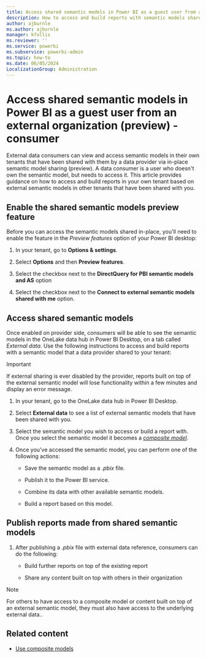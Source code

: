 ```yaml
---
title: Access shared semantic models in Power BI as a guest user from an external organization (preview)
description: How to access and build reports with semantic models shared externally in your own tenant if you are a data consumer.
author: ajburnle
ms.author: ajburnle
manager: kfollis
ms.reviewer: ''
ms.service: powerbi
ms.subservice: powerbi-admin
ms.topic: how-to
ms.date: 06/05/2024
LocalizationGroup: Administration
---
```


# Access shared semantic models in Power BI as a guest user from an external organization (preview) - consumer

External data consumers can view and access semantic models in their own tenants that have been shared with them by a data provider via in-place semantic model sharing (preview). A data consumer is a user who doesn't own the semantic model, but needs to access it. This article provides guidance on how to access and build reports in your own tenant based on external semantic models in other tenants that have been shared with you.

## Enable the shared semantic models preview feature
Before you can access the semantic models shared in-place, you'll need to enable the feature in the *Preview features* option of your Power BI desktop:  

1. In your tenant, go to **Options & settings**.

1. Select **Options** and then **Preview features**. 

1. Select the checkbox next to the **DirectQuery for PBI semantic models and AS** option 

1. Select the checkbox next to the **Connect to external semantic models shared with me** option. 

## Access shared semantic models
Once enabled on provider side, consumers will be able to see the semantic models in the OneLake data hub in Power BI Desktop, on a tab called *External data*. Use the following instructions to access and build reports with a semantic model that a data provider shared to your tenant:

> [!IMPORTANT]
> If external sharing is ever disabled by the provider, reports built on top of the external semantic model will lose functionality within a few minutes and display an error message.

1. In your tenant, go to the OneLake data hub in Power BI Desktop.
 
1. Select **External data** to see a list of external semantic models that have been shared with you.

1. Select the semantic model you wish to access or build a report with. Once you select the semantic model it becomes a [*composite model*](../transform-model/desktop-composite-models.md). 

1. Once you've accessed the semantic model, you can perform one of the following actions: 

    - Save the semantic model as a *.pbix* file. 

    - Publish it to the Power BI service.

    - Combine its data with other available semantic models. 

    - Build a report based on this model.

## Publish reports made from shared semantic models

1. After publishing a *.pbix* file with external data reference, consumers can do the following: 

    - Build further reports on top of the existing report

    - Share any content built on top with others in their organization

> [!Note]
> For others to have access to a composite model or content built on top of an external semantic model, they must also have access to the underlying external data..

## Related content

- [Use composite models](../transform-model/desktop-composite-models.md#use-composite-models)